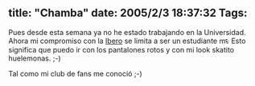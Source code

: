 title: "Chamba"
date: 2005/2/3 18:37:32
Tags: 
---
<p>Pues desde esta semana ya no he estado trabajando en la Universidad. Ahora mi compromiso con la <a href="http://www.uia.mx/">Ibero</a> se limita a ser un estudiante mᳮ Esto significa que puedo ir con los pantalones rotos y con mi look skatito huelemonas. ;-)</p>
<p>Tal como mi club de fans me conoció ;-)</p>
<br/><br/>
